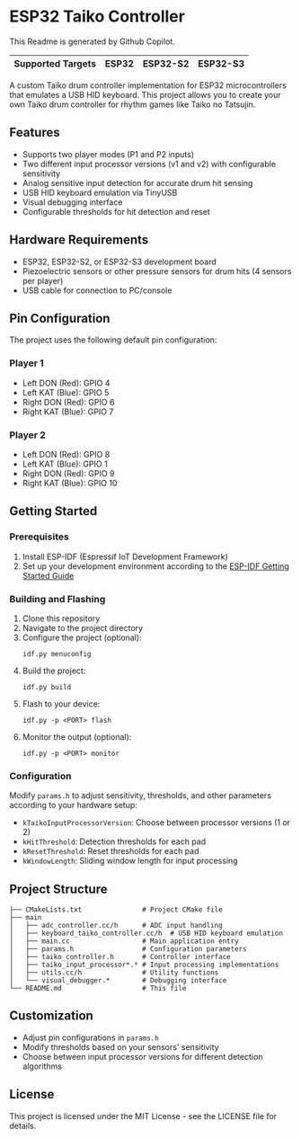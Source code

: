 # ESP32 Taiko Controller

This Readme is generated by Github Copilot.

| Supported Targets | ESP32 | ESP32-S2 | ESP32-S3 |
| ----------------- | ----- | -------- | -------- |

A custom Taiko drum controller implementation for ESP32 microcontrollers that emulates a USB HID keyboard. This project allows you to create your own Taiko drum controller for rhythm games like Taiko no Tatsujin.

## Features

- Supports two player modes (P1 and P2 inputs)
- Two different input processor versions (v1 and v2) with configurable sensitivity
- Analog sensitive input detection for accurate drum hit sensing
- USB HID keyboard emulation via TinyUSB
- Visual debugging interface
- Configurable thresholds for hit detection and reset

## Hardware Requirements

- ESP32, ESP32-S2, or ESP32-S3 development board
- Piezoelectric sensors or other pressure sensors for drum hits (4 sensors per player)
- USB cable for connection to PC/console

## Pin Configuration

The project uses the following default pin configuration:

### Player 1
- Left DON (Red): GPIO 4
- Left KAT (Blue): GPIO 5
- Right DON (Red): GPIO 6
- Right KAT (Blue): GPIO 7

### Player 2
- Left DON (Red): GPIO 8
- Left KAT (Blue): GPIO 1
- Right DON (Red): GPIO 9
- Right KAT (Blue): GPIO 10

## Getting Started

### Prerequisites

1. Install ESP-IDF (Espressif IoT Development Framework)
2. Set up your development environment according to the [ESP-IDF Getting Started Guide](https://docs.espressif.com/projects/esp-idf/en/latest/get-started/index.html)

### Building and Flashing

1. Clone this repository
2. Navigate to the project directory
3. Configure the project (optional):
   ```
   idf.py menuconfig
   ```
4. Build the project:
   ```
   idf.py build
   ```
5. Flash to your device:
   ```
   idf.py -p <PORT> flash
   ```
6. Monitor the output (optional):
   ```
   idf.py -p <PORT> monitor
   ```

### Configuration

Modify `params.h` to adjust sensitivity, thresholds, and other parameters according to your hardware setup:

- `kTaikoInputProcessorVersion`: Choose between processor versions (1 or 2)
- `kHitThreshold`: Detection thresholds for each pad
- `kResetThreshold`: Reset thresholds for each pad
- `kWindowLength`: Sliding window length for input processing

## Project Structure

```
├── CMakeLists.txt               # Project CMake file
├── main
│   ├── adc_controller.cc/h      # ADC input handling
│   ├── keyboard_taiko_controller.cc/h  # USB HID keyboard emulation
│   ├── main.cc                  # Main application entry
│   ├── params.h                 # Configuration parameters
│   ├── taiko_controller.h       # Controller interface
│   ├── taiko_input_processor*.* # Input processing implementations
│   ├── utils.cc/h               # Utility functions
│   └── visual_debugger.*        # Debugging interface
└── README.md                    # This file
```

## Customization

- Adjust pin configurations in `params.h`
- Modify thresholds based on your sensors' sensitivity
- Choose between input processor versions for different detection algorithms

## License

This project is licensed under the MIT License - see the LICENSE file for details.
